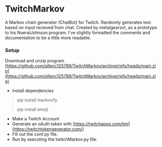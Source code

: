 # TwitchMarkov
A Markov chain generator (ChatBot) for Twitch. Randomly generates text based on input recieved from chat. Created by metalgearsvt, as a prototype to his NueralJohnson program. I've slightly formatted the comments and documentation to be a little more readable.

### Setup
Download and unzip program [https://github.com/allenc125789/TwitchMarkov/archive/refs/heads/main.zip](https://github.com/allenc125789/TwitchMarkov/archive/refs/heads/main.zip)

- Install dependencies
> pip install markovify
>
> pip install emoji

- Make a Twitch Account
- Generate an oAuth token with [https://twitchapps.com/tmi](https://twitchtokengenerator.com/)
- Fill out the conf.py file.
- Run by executing the twitchMarkov.py file.
